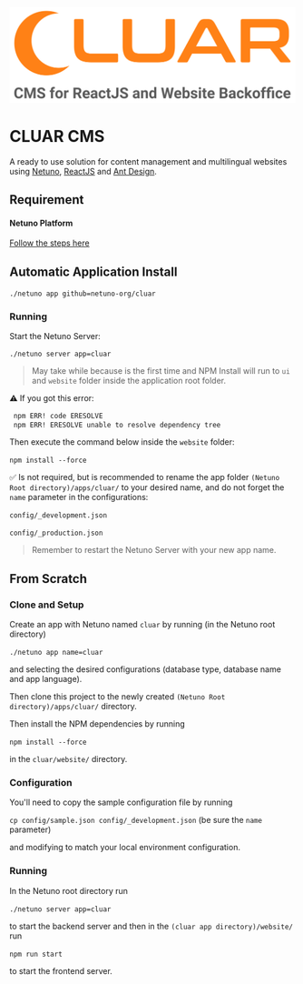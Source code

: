 ![Logo](https://raw.githubusercontent.com/netuno-org/cluar/main/docs/logo.svg)

# CLUAR CMS

A ready to use solution for content management and multilingual websites using [Netuno](https://www.netuno.org/), [ReactJS](https://reactjs.org/) and [Ant Design](https://ant.design/).

## Requirement

#### Netuno Platform

[Follow the steps here](https://doc.netuno.org/docs/en/installation/)

## Automatic Application Install

```
./netuno app github=netuno-org/cluar
```

### Running

Start the Netuno Server:

```
./netuno server app=cluar
```

> May take while because is the first time and NPM Install will run to `ui` and `website` folder inside the application root folder.

:warning: If you got this error:
 
```
 npm ERR! code ERESOLVE
 npm ERR! ERESOLVE unable to resolve dependency tree
```
Then execute the command below inside the `website` folder:

`npm install --force`

:white_check_mark: Is not required, but is recommended to rename the app folder `(Netuno Root directory)/apps/cluar/` to your desired name, and do not forget the `name` parameter in the configurations:

`config/_development.json`

`config/_production.json`

> Remember to restart the Netuno Server with your new app name.

## From Scratch

### Clone and Setup

Create an app with Netuno named `cluar` by running (in the Netuno root directory) 

`./netuno app name=cluar`

and selecting the desired configurations (database type, database name and app language).

Then clone this project to the newly created `(Netuno Root directory)/apps/cluar/` directory.

Then install the NPM dependencies by running 

`npm install --force` 

in the `cluar/website/` directory.

### Configuration

You'll need to copy the sample configuration file by running 

`cp config/sample.json config/_development.json` (be sure the `name` parameter)

and modifying to match your local environment configuration.

### Running

In the Netuno root directory run

`./netuno server app=cluar`

to start the backend server and then in the `(cluar app directory)/website/` run

`npm run start`

to start the frontend server.
